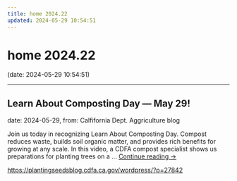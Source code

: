 ```yaml
---
title: home 2024.22
updated: 2024-05-29 10:54:51
---
```


# home 2024.22

(date: 2024-05-29 10:54:51)

---

## Learn About Composting Day — May 29!

date: 2024-05-29, from: Calfifornia Dept. Aggriculture blog

Join us today in recognizing Learn About Composting Day. Compost reduces waste, builds soil organic matter, and provides rich benefits for growing at any scale. In this video, a CDFA compost specialist shows us preparations for planting trees on a &#8230; <a href="https://plantingseedsblog.cdfa.ca.gov/wordpress/?p=27842">Continue reading <span class="meta-nav">&#8594;</span></a> 

<https://plantingseedsblog.cdfa.ca.gov/wordpress/?p=27842>

